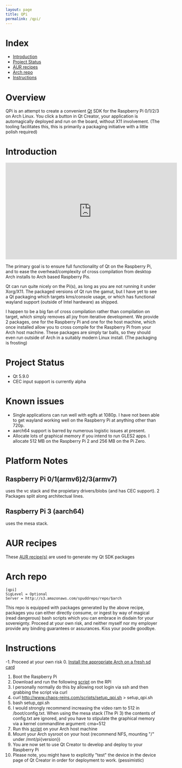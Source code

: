 ```yaml
---
layout: page
title: QPi
permalink: /qpi/
---
```


# Index

* [Introduction](#introduction)
* [Project Status](#project-status)
* [AUR recipes](#aur-recipes)
* [Arch repo](#arch-repo)
* [Instructions](#instructions)

# Overview

QPi is an attempt to create a convenient [Qt](https://www.qt.io/) SDK for the Raspberry Pi 0/1/2/3 on Arch Linux. You click a button in Qt Creator, your application is automagically deployed and run on the board, without X11 involvement. (The tooling facilitates this, this is primarily a packaging initiative with a little polish required)

# Introduction

<iframe width="560" height="315" src="https://www.youtube.com/embed/vNMQMlucKco" frameborder="0" allowfullscreen></iframe>

The primary goal is to ensure full functionality of Qt on the Raspberry Pi, and to ease the overhead/complexity of cross compilation from desktop Arch installs to Arch based Raspberry Pis.

Qt can run quite nicely on the Pi(s), as long as you are not running it under Xorg/X11. The packaged versions of Qt run the gamut, but I have yet to see a Qt packaging which targets kms/console usage, or which has functional wayland support (outside of Intel hardware) as shipped.

I happen to be a big fan of cross compilation rather than compilation on target, which simply removes all joy from iterative development. We provide 2 packages, one for the Raspberry Pi and one for the host machine, which once installed allow you to cross compile for the Raspberry Pi from your Arch host machine. These packages are simply tar balls, so they should even run outside of Arch in a suitably modern Linux install. (The packaging is frosting)

# Project Status

* Qt 5.9.0
* CEC input support is currently alpha

# Known issues

* Single applications can run well with eglfs at 1080p. I have not been able to get wayland working well on the Raspberry Pi at anything other than 720p.
* aarch64 support is barred by numerous logistic issues at present.
* Allocate lots of graphical memory if you intend to run GLES2 apps. I allocate 512 MB on the Raspberry Pi 2 and 256 MB on the Pi Zero.

# Platform Notes

## Raspberry Pi 0/1(armv6)2/3(armv7)

uses the vc stack and the propietary drivers/blobs (and has CEC support). 2 Packages split along architectual lines.

## Raspberry Pi 3 (aarch64)

uses the mesa stack.

# AUR recipes

These [AUR recipe(s)](https://aur.archlinux.org/cgit/aur.git/tree/PKGBUILD?h=qt-sdk-raspberry-pi) are used to generate my Qt SDK packages

# Arch repo

```
[qpi]
SigLevel = Optional
Server = http://s3.amazonaws.com/spuddrepo/repo/$arch
```

This repo is equipped with packages generated by the above recipe, packages you can either directly consume, or ingest by way of magical (read dangerous) bash scripts which you can embrace in disdain for your sovereignty. Proceed at your own risk, and neither myself nor my employer provide any binding guarantees or assurances. Kiss your poodle goodbye.

# Instructions

-1. Proceed at your own risk
0. [Install the appropriate Arch on a fresh sd card](https://archlinuxarm.org/platforms/armv7/broadcom/raspberry-pi-2)
1. Boot the Raspberry Pi
2. Download and run the following [script](http://www.chaos-reins.com/scripts/setup_qpi.sh) on the RPI
3. I personally normally do this by allowing root login via ssh and then grabbing the script via curl
4. curl http://www.chaos-reins.com/scripts/setup_qpi.sh > setup_qpi.sh
5. bash setup_qpi.sh
6. I would strongly recommend increasing the video ram to 512 in /boot/config.txt. When using the mesa stack (The Pi 3) the contents of config.txt are ignored, and you have to stipulate the graphical memory via a kernel commandline argument: cma=512
7. Run this [script](http://www.chaos-reins.com/scripts/setup_qpi_host.sh) on your Arch host machine
8. Mount your Arch sysroot on your host (recommend NFS, mounting "/" under /mnt/pi{version})
9. You are now set to use Qt Creator to develop and deploy to your Raspberry Pi
10. Please note, you might have to explicitly "test" the device in the device page of Qt Creator in order for deployment to work. (pessimistic)
